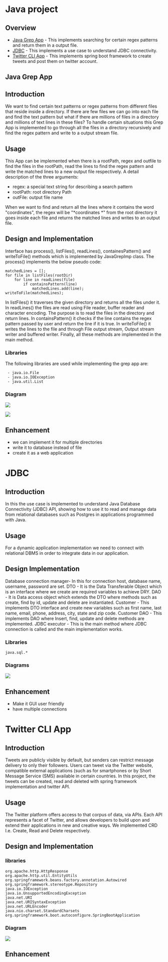 # Java project
## Overview

 - [Java Grep App](#grep) - This implements searching for certain regex patterns and return them in a output file.
 - [JDBC](#jdbc) - This implements a use case to understand JDBC connectivity.
 - [Twitter CLI App](#twitter) - This implements spring boot framework to create tweets and post them on twitter account.

 
<a name="grep"><a/>

## Java Grep App

## Introduction
We want to find certain text patterns or regex patterns  from different files that reside inside a directory. If there are few files we can go into each file and find the text pattern but what if there are millions of files in a directory and millions of text lines in these files? To handle certain situations this Grep App is implemented to go through all the files in a directory recursively and find the regex pattern and write to a output stream file. 
## Usage
This App can be implemented when there is a rootPath, regex and outfile to find the files in the rootPath, read the lines to find the regex pattern and write the matched lines to a new output file respectively. A detail description of the three arguments:

 - regex: a special text string for describing a search pattern
 - rootPath: root directory Path
 - outFile: output file name

When we want to find and return all the lines where it contains the word "coordinates", the regex will be "*coordinates *" 
from the root directory it goes inside each file and returns the matched lines and writes to an output file.

## Design and Implementation
Interface has process(), listFiles(), readLines(), containesPattern() and writeToFile() methods which is implemented by JavaGrepImp class. 
The process() implements the below pseudo code:

    matchedLines = [];
    for file in listFiles(rootDir)
	    for line in readLines(file)
		    if containsPattern(line)
			    matchedLines.add(line);
	writeToFile(matchedLines);
In listFiles() it traverses the given directory and returns all the files under it.
In readLines() the files are read using File reader, buffer reader and character encoding. The purpose is to read the files in the directory and return lines.
In containsPattern() it checks if the line contains the regex pattern passed by user and return the line if it is true.
In writeToFile() it writes the lines to the file and through File output stream, Output stream writer and buffered writer.
Finally, all these methods are implemented in the main method.

### Libraries
The following libraries are used while implementing the grep app are: 

 

     - java.io.File 
     - java.io.IOException 
     - java.util.List

 
### Diagram
![
](https://lh3.googleusercontent.com/RtM3kByrsq3ibPhdblPP3nhokM3Dfqirkxm0L988b2yRBhNsSM0lsvnh4zRGFVS9PGozOF7fCWUG "Structure")


![
](https://lh3.googleusercontent.com/5pk2RG4oAzGyCn1FKOqD5cwboo4PDxbU9B4D3QNoLNfHimedQbyTecOMIn4lXBepxaFEm0cil-qO "Work Flow")

## Enhancement

 - we can implement it for multiple directories
 - write it to database instead of file
 - create it as a web application
<a name="jdbc"> </a>
# JDBC
## Introduction
In this the use case is implemented to understand Java Database Connectivity (JDBC) API, showing how to use it to read and manage data from relational databases such as Postgres in applications programmed with Java.

## Usage
For a dynamic application implementation we need to connect with relational DBMS in order to integrate data in our application. 
 
## Design Implementation
Database connection manager- In this for connection host,  database name, username,  password are set.
DTO - It is the Data Transferable Object which is an interface where we create are required variables to achieve DRY.
DAO - It is Data access object which extends the DTO where methods such as create, find by id, update and delete are instantiated.
Customer - This implements DTO interface and create new variables such as first name, last name, email, phone, address, city, state and zip code.
Customer DAO -  This implements DAO where Insert, find, update and delete methods are implemented.
JDBC executor - This is the main method where JDBC connection is called and the main implementation works.

### Libraries

    java.sql.*
   

### Diagrams
![
](https://lh3.googleusercontent.com/fQpT-41jugbFYHyrWaBLukJgOEv74ipTABamuoKZMzHgpmfYPcSqLRp2mA5kdNqhfoPHXMIW-brZ "JDBC structure")

## Enhancement

 - Make it GUI user friendly
 - have multiple connections

# Twitter CLI App

## Introduction
Tweets are publicly visible by default, but senders can restrict message delivery to only their followers. Users can tweet via the Twitter website, compatible external applications (such as for smartphones or by Short Message Service (SMS) available in certain countries. In this project, the tweets can be created, read and deleted with spring framework implementation and twitter API.  

## Usage
The Twitter platform offers access to that corpus of data, via APIs. Each API represents a facet of Twitter, and allows developers to build upon and extend their applications in new and creative ways. We implemented CRD I.e. Create, Read and Delete respectively. 

## Design and Implementation


### libraries

    org.apache.http.HttpResponse
    org.apache.http.util.EntityUtils
    org.springframework.beans.factory.annotation.Autowired
    org.springframework.stereotype.Repository
    java.io.IOException
    java.io.UnsupportedEncodingException
    java.net.URI
    java.net.URISyntaxException
    java.net.URLEncoder
    java.nio.charset.StandardCharsets
    org.springframework.boot.autoconfigure.SpringBootApplication

### Diagram
![
](https://lh3.googleusercontent.com/q1HDW4inhwt-AZlgFE0eFdR-wA_Xd4jyUDrZJUnf_8j7ao0PPXuhsfQlp6nNuRTkDgyjlr_rAcU "Twitter API")
## Enhancement


<a name="twitter"> </a>







 



<!--stackedit_data:
eyJoaXN0b3J5IjpbNzI3ODUxMjEzLC0yNzAyNDI1MDYsMjAxND
g2NTI3MywtMTU0MjM0MTA5MCwyNDUyNjE1MTAsLTQ0NjUxMjI3
MF19
-->
